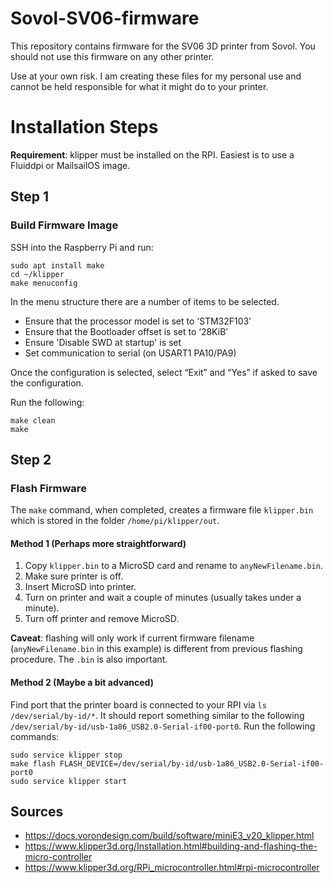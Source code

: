 # Sovol-SV06-firmware

This repository contains firmware for the SV06 3D printer from Sovol. You should not use this firmware on any other printer.

Use at your own risk. I am creating these files for my personal use and cannot be held responsible for what it might do to your printer.

# Installation Steps

**Requirement**: klipper must be installed on the RPI. Easiest is to use a Fluiddpi or MailsailOS image.

## Step 1

### Build Firmware Image

SSH into the Raspberry Pi and run:

```
sudo apt install make
cd ~/klipper
make menuconfig
```

In the menu structure there are a number of items to be selected.

- Ensure that the processor model is set to ‘STM32F103’
- Ensure that the Bootloader offset is set to ‘28KiB’
- Ensure 'Disable SWD at startup' is set
- Set communication to serial (on USART1 PA10/PA9)

Once the configuration is selected, select “Exit” and “Yes” if asked to save the configuration.

Run the following:

```
make clean
make
```

## Step 2

### Flash Firmware

The `make` command, when completed, creates a firmware file `klipper.bin` which is stored in the folder `/home/pi/klipper/out`.

#### Method 1 (Perhaps more straightforward)

1. Copy `klipper.bin` to a MicroSD card and rename to `anyNewFilename.bin`.
2. Make sure printer is off.
3. Insert MicroSD into printer.
4. Turn on printer and wait a couple of minutes (usually takes under a minute).
5. Turn off printer and remove MicroSD.

**Caveat**: flashing will only work if current firmware filename (`anyNewFilename.bin` in this example) is different from previous flashing procedure. The `.bin` is also important.

#### Method 2 (Maybe a bit advanced)

Find port that the printer board is connected to your RPI via `ls /dev/serial/by-id/*`. It should report something similar to the following `/dev/serial/by-id/usb-1a86_USB2.0-Serial-if00-port0`. Run the following commands:

```
sudo service klipper stop
make flash FLASH_DEVICE=/dev/serial/by-id/usb-1a86_USB2.0-Serial-if00-port0
sudo service klipper start
```

## Sources

- https://docs.vorondesign.com/build/software/miniE3_v20_klipper.html
- https://www.klipper3d.org/Installation.html#building-and-flashing-the-micro-controller
- https://www.klipper3d.org/RPi_microcontroller.html#rpi-microcontroller
